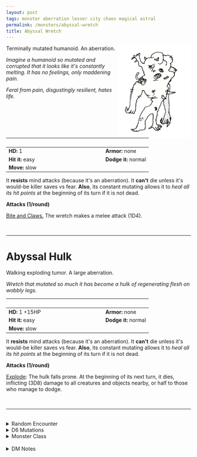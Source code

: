 ```yaml
---
layout: post
tags: monster aberration lesser city chaos magical astral
permalink: /monsters/abyssal-wretch
title: Abyssal Wretch
---
```


<img align="right" width=200px src="/images/AbyssaWretch.png">

Terminally mutated humanoid. An aberration.

_Imagine a humanoid so mutated and corrupted that it looks like it's constantly melting. It has no feelings, only maddening pain._

_Feral from pain, disgustingly resilient, hates life._

|  <span style="display: inline-block; width:250px"></span>  |  |
| -------- | --------|
| **HD:** 1 | **Armor:** none  |
| **Hit it:** easy    | **Dodge it:** normal  |
| **Move:** slow     |   | 

It **resists** mind attacks (because it's an aberration).
It **can't** die unless it's would-be killer saves vs fear.
**Also**, its constant mutating allows it to *heal all its hit points* at the beginning of its turn if it is not dead.

**Attacks (1/round)**

<ins>Bite and Claws.</ins> The wretch makes a melee attack (1D4).

<br>

---

# Abyssal Hulk

Walking exploding tumor. A large aberration.

_Wretch that mutated so much it has become a hulk of regenerating flesh on wobbly legs._

|  <span style="display: inline-block; width:250px"></span>  |  |
| -------- | --------|
| **HD:** 1 +15HP | **Armor:** none  |
| **Hit it:** easy    | **Dodge it:** normal  |
| **Move:** slow     |   | 

It **resists** mind attacks (because it's an aberration).
It **can't** die unless it's would-be killer saves vs fear.
**Also**, its constant mutating allows it to *heal all its hit points* at the beginning of its turn if it is not dead.

**Attacks (1/round)**

<ins>Explode</ins>: The hulk falls prone. At the beginning of its next turn, it dies, inflicting (3D8) damage to all creatures and objects nearby, or half to those who manage to dodge.

<br>

---

<br>

<details markdown="1">
<summary>Random Encounter</summary>

1. **Monster:** 2D6 abyssal wretches & 0-1 hulk.
1. **Lair:** A pentagram with flesh tumors surrounding it and incantations to summon a [sibriex](/monsters/sibriex). <br>    &nbsp; OR <br>    **Omen:** A pained shriek ending in a gargle and rattling noises, close-by.
1. **Spoor:** Walls tainted with freshly grown flesh tumors.
1. **Tracks:** Distant moans, shrieks and gargles.
1. **Trace:** Writings from a person obsessed with a dark summoning.
1. **Trace:** An aggressive, mutated vermin.
</details>

<details markdown="1">
<summary>D6 Mutations</summary>

Your studies of the aberration have changed you in horrible, gruesome ways: tumors constantly grow and fall off ...

1. ... your leg. You might be able to hide this. -1 movement.
1. ... your arm.
1. ... your hand, which fuses with an item of your choice.
1. ... your chest. Gain 1D4 temporary hit points every time you rest.
1. ... your face and it blocks one of your eyes.
1. Reroll. You know the [spell word](https://saltygoo.github.io/class/magic-user#spell-words) *Flesh* and gain one Spell Die.
</details>

<details markdown="1">
<summary>Monster Class</summary>
Play as a [mutant](https://saltygoo.github.io/class/fighter/mutant).
</details>

<br>

<details markdown="1">
<summary>DM Notes</summary>
Abyssal wretches from [Mordenkainen's Tome of Foes](https://5e.tools/book.html#mtf) bring to DnD the trope of the demon-infected mutant-zombies which have been popular in Sci-Fi video games since at least Doom. I wanted to make them different from the undead zombies by giving them extreme regeneration. I added the hulk variant as an homage to my favorite spin on the mutant-zombie trope: Halo's [Flood Carrier](https://halo.fandom.com/wiki/Flood_Carrier_Form). — SaltyGoo
</details>
